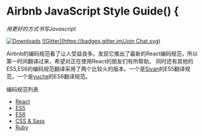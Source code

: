 # Airbnb JavaScript Style Guide() {

*用更好的方式书写Javascript*

[![Downloads](https://img.shields.io/npm/dm/eslint-config-airbnb.svg)](https://www.npmjs.com/package/eslint-config-airbnb)
[![Gitter](https://badges.gitter.im/Join Chat.svg)](https://gitter.im/airbnb/javascript?utm_source=badge&utm_medium=badge&utm_campaign=pr-badge)

Airbnb的编码规范看了让人受益良多。发现它推出了最新的React编码规范，所以第一时间翻译过来，希望对正在使用React的朋友们有所帮助。
同时还有其他的ES5,ES6的编码规范翻译采用了两个比较火的版本。一个是[Sivan](https://github.com/sivan)的ES5翻译规范，一个是[yuche](https://github.com/yuche)的ES6翻译规范。

编码规范列表
 - [React](react/)
 - [ES5](https://github.com/sivan/javascript-style-guide)
 - [ES6](https://github.com/yuche/javascript)
 - [CSS & Sass](https://github.com/airbnb/css)
 - [Ruby](https://github.com/airbnb/ruby)
